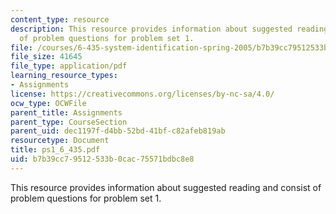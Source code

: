 ```yaml
---
content_type: resource
description: This resource provides information about suggested reading and consist
  of problem questions for problem set 1.
file: /courses/6-435-system-identification-spring-2005/b7b39cc79512533b0cac75571bdbc8e8_ps1_6_435.pdf
file_size: 41645
file_type: application/pdf
learning_resource_types:
- Assignments
license: https://creativecommons.org/licenses/by-nc-sa/4.0/
ocw_type: OCWFile
parent_title: Assignments
parent_type: CourseSection
parent_uid: dec1197f-d4bb-52bd-41bf-c82afeb819ab
resourcetype: Document
title: ps1_6_435.pdf
uid: b7b39cc7-9512-533b-0cac-75571bdbc8e8
---
```

This resource provides information about suggested reading and consist of problem questions for problem set 1.